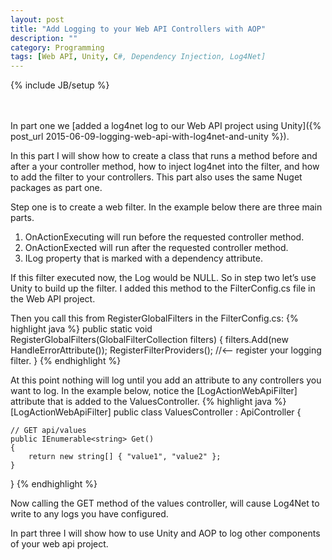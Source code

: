 ```yaml
---
layout: post
title: "Add Logging to your Web API Controllers with AOP"
description: ""
category: Programming
tags: [Web API, Unity, C#, Dependency Injection, Log4Net]
---
```

{% include JB/setup %}

<br/><br/>
In part one we [added a log4net log to our Web API project using Unity]({% post_url 2015-06-09-logging-web-api-with-log4net-and-unity %}).

In this part I will show how to create a class that runs a method before and after a your controller method, how to inject log4net into the filter, and how to add the filter to your controllers. This part also uses the same Nuget packages as part one.

Step one is to create a web filter. In the example below there are three main parts.

1.  OnActionExecuting will run before the requested controller method.
2.  OnActionExected will run after the requested controller method.
3.  ILog property that is marked with a dependency attribute.

<script src="https://gist.github.com/davidbreyer/ff2bc4bfd0d8fd4131fc.js"></script>

If this filter executed now, the Log would be NULL. So in step two let’s use Unity to build up the filter. I added this method to the FilterConfig.cs file in the Web API project.
<script src="https://gist.github.com/davidbreyer/973a5377debc079a6f15.js"></script>        

Then you call this from RegisterGlobalFilters in the FilterConfig.cs:
{% highlight java %}
public static void RegisterGlobalFilters(GlobalFilterCollection filters)
{
    filters.Add(new HandleErrorAttribute());
    RegisterFilterProviders(); //<-- register your logging filter.
}
{% endhighlight %}

At this point nothing will log until you add an attribute to any controllers you want to log. In the example below, notice the [LogActionWebApiFilter] attribute that is added to the ValuesController.
{% highlight java %}
[LogActionWebApiFilter]
public class ValuesController : ApiController
{
        
	// GET api/values
    public IEnumerable<string> Get()
    {
    	return new string[] { "value1", "value2" };
    }
}
{% endhighlight %}

Now calling the GET method of the values controller, will cause Log4Net to write to any logs you have configured.

In part three I will show how to use Unity and AOP to log other components of your web api project.